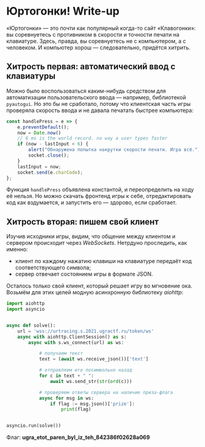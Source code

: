 # Юртогонки! Write-up

«Юртогонки» — это почти как популярный когда-то сайт «Клавогонки»: вы соревнуетесь с противником в скорости и точности печати на клавиатуре. Здесь, правда, вы соревнуетесь не с компьютером, а с человеком. И компьютер хорош — следовательно, придётся хитрить.

## Хитрость первая: автоматический ввод с клавиатуры

Можно было воспользоваться каким-нибудь средством для автоматизации пользовательского ввода — например, библиотекой `pyautogui`. Но это бы не сработало, потому что клиентская часть игры проверяла скорость ввода и не давала печатать быстрее компьютера:

```js
const handlePress = e => {
    e.preventDefault();
    now = Date.now()
    // 6 ms is the world record. no way a user types faster
    if (now - lastInput < 6) {
        alert("Обнаружена попытка накрутки скорости печати. Игра всё.");
        socket.close();
    }
    lastInput = now;
    socket.send(e.charCode);
};
```

Функция `handlePress` объявлена константой, и переопределить на ходу её нельзя. Но можно скачать фронтенд игры к себе, отредактировать код как вздумается, и запустить его — здорово, если сработает.

## Хитрость вторая: пишем свой клиент

Изучив исходники игры, видим, что общение между клиентом и сервером происходит через *WebSockets*. Нетрдуно проследить, как именно:

- клиент по каждому нажатию клавиши на клавиатуре передаёт код соответствующего символа;
- сервер отвечает состоянием игры в формате JSON.

Осталось только свой клиент, который решает игру во мгновение ока. Возьмём для этих целей модную асинхронную библиотеку *aiohttp*:
```python
import aiohttp
import asyncio


async def solve():
    url = 'wss://urtracing.s.2021.ugractf.ru/token/ws'
    async with aiohttp.ClientSession() as s:
        async with s.ws_connect(url) as ws:

            # получаем текст
            text = (await ws.receive_json())['text']

            # отправляем его посимвольно назад
            for c in text + " ":
                await ws.send_str(str(ord(c)))

            # проверяем ответы сервера на наличие приза-флага
            async for msg in ws:
                if flag := msg.json()['prize']:
                    print(flag)


asyncio.run(solve())
```

Флаг: **ugra_etot_paren_byl_iz_teh_842386f02628a069**
